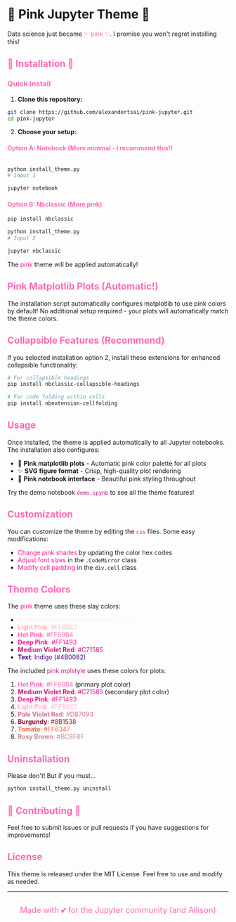 # 🌸 Pink Jupyter Theme 🌸

<div>
  Data science just became <span style="color: #FF69B4;"> ✨ pink ✨</span>. I promise you won't regret installing this!
</div>

## <span style="color: #FF69B4;">🎀 Installation 🎀</span>


### <span style="color: #FF69B4;">Quick Install</span>

1. **Clone this repository:**
```bash
git clone https://github.com/alexandertsai/pink-jupyter.git
cd pink-jupyter
```

2. **Choose your setup:**

#### <span style="color: #FF69B4;">Option A: Notebook (More minimal - I recommend this!) </span>
```bash

python install_theme.py
# Input 1

jupyter notebook
```
#### <span style="color: #FF69B4;">Option B: Nbclassic (More pink)</span>
```bash
pip install nbclassic

python install_theme.py
# Input 2

jupyter nbclassic
```

The <span style="color: #FF1493;">pink</span> theme will be applied automatically!

## <span style="color: #FF69B4;">Pink Matplotlib Plots (Automatic!)</span>

The installation script automatically configures matplotlib to use pink colors by default! No additional setup required - your plots will automatically match the theme colors.

## <span style="color: #FF69B4;">Collapsible Features (Recommend)</span>

If you selected installation option 2, install these extensions for enhanced collapsible functionality:

```bash
# For collapsible headings
pip install nbclassic-collapsible-headings

# For code folding within cells  
pip install nbextension-cellfolding
```

## <span style="color: #FF69B4;">Usage</span>

Once installed, the theme is applied automatically to all Jupyter notebooks. The installation also configures:

- 🎨 **Pink matplotlib plots** - Automatic pink color palette for all plots
- ✨ **SVG figure format** - Crisp, high-quality plot rendering
- 🌸 **Pink notebook interface** - Beautiful pink styling throughout

Try the demo notebook <span style="color: #C71585;">`demo.ipynb`</span> to see all the theme features!



## <span style="color: #FF69B4;">Customization</span>

You can customize the theme by editing the <span style="color: #C71585;">`css`</span> files. Some easy modifications:

- <span style="color: #FF1493;">Change pink shades</span> by updating the color hex codes
- <span style="color: #FF1493;">Adjust font sizes</span> in the `.CodeMirror` class  
- <span style="color: #FF1493;">Modify cell padding</span> in the `div.cell` class

## <span style="color: #FF69B4;">Theme Colors</span>

The <span style="color: #FF1493;">pink</span>  theme uses these slay colors:

- <span style="color:#FFF0F5;">**Background**: Lavender Blush (#FFF0F5)</span>
- <span style="color:#FFB6C1">**Light Pink**: #FFB6C1</span>
- <span style="color:#FF69B4">**Hot Pink**: #FF69B4</span>
- <span style="color:#FF1493">**Deep Pink**: #FF1493</span>
- <span style="color:#C71585">**Medium Violet Red**: #C71585</span>
- <span style="color:#4B0082">**Text**: Indigo (#4B0082)</span>

The included <span style="color: #C71585;">pink.mplstyle</span> uses these colors for plots:</span>

1. <span style="color:#FF69B4">**Hot Pink**: #FF69B4</span> (primary plot color)
2. <span style="color:#C71585">**Medium Violet Red**: #C71585</span> (secondary plot color)
3. <span style="color:#FF1493">**Deep Pink**: #FF1493</span>
4. <span style="color:#FFB6C1">**Light Pink**: #FFB6C1</span>
5. <span style="color:#DB7093">**Pale Violet Red**: #DB7093</span>
6. <span style="color:#8B1538">**Burgundy**: #8B1538</span>
7. <span style="color:#FF6347">**Tomato**: #FF6347</span>
8. <span style="color:#BC8F8F">**Rosy Brown**: #BC8F8F</span>

## <span style="color: #FF69B4;">Uninstallation</span>

Please don't! But if you must...

```bash
python install_theme.py uninstall
```



## <span style="color: #FF69B4;">💞 Contributing 💞</span>

Feel free to submit issues or pull requests if you have suggestions for improvements!

## <span style="color: #FF69B4;">License</span>

This theme is released under the MIT License. Feel free to use and modify as needed.

---
<br>
<div align="center">
  <span style="color: #FF69B4; font-size: 18px;">Made with 💕 for the Jupyter community (and Allison)</span>
</div>